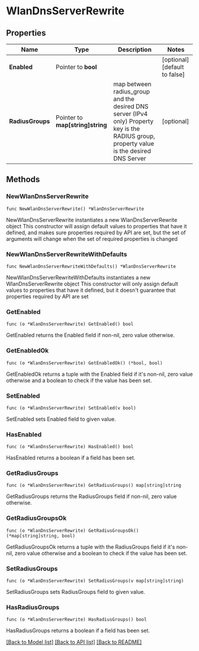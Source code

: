 # WlanDnsServerRewrite

## Properties

Name | Type | Description | Notes
------------ | ------------- | ------------- | -------------
**Enabled** | Pointer to **bool** |  | [optional] [default to false]
**RadiusGroups** | Pointer to **map[string]string** | map between radius_group and the desired DNS server (IPv4 only) Property key is the RADIUS group, property value is the desired DNS Server | [optional] 

## Methods

### NewWlanDnsServerRewrite

`func NewWlanDnsServerRewrite() *WlanDnsServerRewrite`

NewWlanDnsServerRewrite instantiates a new WlanDnsServerRewrite object
This constructor will assign default values to properties that have it defined,
and makes sure properties required by API are set, but the set of arguments
will change when the set of required properties is changed

### NewWlanDnsServerRewriteWithDefaults

`func NewWlanDnsServerRewriteWithDefaults() *WlanDnsServerRewrite`

NewWlanDnsServerRewriteWithDefaults instantiates a new WlanDnsServerRewrite object
This constructor will only assign default values to properties that have it defined,
but it doesn't guarantee that properties required by API are set

### GetEnabled

`func (o *WlanDnsServerRewrite) GetEnabled() bool`

GetEnabled returns the Enabled field if non-nil, zero value otherwise.

### GetEnabledOk

`func (o *WlanDnsServerRewrite) GetEnabledOk() (*bool, bool)`

GetEnabledOk returns a tuple with the Enabled field if it's non-nil, zero value otherwise
and a boolean to check if the value has been set.

### SetEnabled

`func (o *WlanDnsServerRewrite) SetEnabled(v bool)`

SetEnabled sets Enabled field to given value.

### HasEnabled

`func (o *WlanDnsServerRewrite) HasEnabled() bool`

HasEnabled returns a boolean if a field has been set.

### GetRadiusGroups

`func (o *WlanDnsServerRewrite) GetRadiusGroups() map[string]string`

GetRadiusGroups returns the RadiusGroups field if non-nil, zero value otherwise.

### GetRadiusGroupsOk

`func (o *WlanDnsServerRewrite) GetRadiusGroupsOk() (*map[string]string, bool)`

GetRadiusGroupsOk returns a tuple with the RadiusGroups field if it's non-nil, zero value otherwise
and a boolean to check if the value has been set.

### SetRadiusGroups

`func (o *WlanDnsServerRewrite) SetRadiusGroups(v map[string]string)`

SetRadiusGroups sets RadiusGroups field to given value.

### HasRadiusGroups

`func (o *WlanDnsServerRewrite) HasRadiusGroups() bool`

HasRadiusGroups returns a boolean if a field has been set.


[[Back to Model list]](../README.md#documentation-for-models) [[Back to API list]](../README.md#documentation-for-api-endpoints) [[Back to README]](../README.md)


